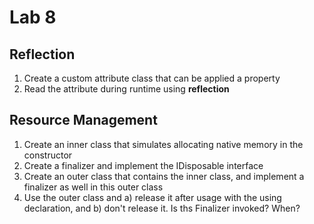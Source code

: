 # Lab 8

## Reflection

1. Create a custom attribute class that can be applied a property
2. Read the attribute during runtime using **reflection**

## Resource Management

1. Create an inner class that simulates allocating native memory in the constructor
2. Create a finalizer and implement the IDisposable interface
3. Create an outer class that contains the inner class, and implement a finalizer as well in this outer class
4. Use the outer class and a) release it after usage with the using declaration, and b) don't release it. Is ths Finalizer invoked? When?
